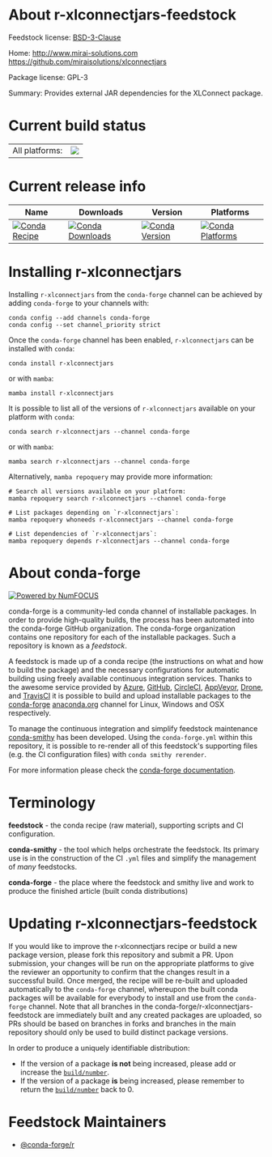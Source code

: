 About r-xlconnectjars-feedstock
===============================

Feedstock license: [BSD-3-Clause](https://github.com/conda-forge/r-xlconnectjars-feedstock/blob/main/LICENSE.txt)

Home: http://www.mirai-solutions.com https://github.com/miraisolutions/xlconnectjars

Package license: GPL-3

Summary: Provides external JAR dependencies for the XLConnect package.

Current build status
====================


<table><tr><td>All platforms:</td>
    <td>
      <a href="https://dev.azure.com/conda-forge/feedstock-builds/_build/latest?definitionId=4287&branchName=main">
        <img src="https://dev.azure.com/conda-forge/feedstock-builds/_apis/build/status/r-xlconnectjars-feedstock?branchName=main">
      </a>
    </td>
  </tr>
</table>

Current release info
====================

| Name | Downloads | Version | Platforms |
| --- | --- | --- | --- |
| [![Conda Recipe](https://img.shields.io/badge/recipe-r--xlconnectjars-green.svg)](https://anaconda.org/conda-forge/r-xlconnectjars) | [![Conda Downloads](https://img.shields.io/conda/dn/conda-forge/r-xlconnectjars.svg)](https://anaconda.org/conda-forge/r-xlconnectjars) | [![Conda Version](https://img.shields.io/conda/vn/conda-forge/r-xlconnectjars.svg)](https://anaconda.org/conda-forge/r-xlconnectjars) | [![Conda Platforms](https://img.shields.io/conda/pn/conda-forge/r-xlconnectjars.svg)](https://anaconda.org/conda-forge/r-xlconnectjars) |

Installing r-xlconnectjars
==========================

Installing `r-xlconnectjars` from the `conda-forge` channel can be achieved by adding `conda-forge` to your channels with:

```
conda config --add channels conda-forge
conda config --set channel_priority strict
```

Once the `conda-forge` channel has been enabled, `r-xlconnectjars` can be installed with `conda`:

```
conda install r-xlconnectjars
```

or with `mamba`:

```
mamba install r-xlconnectjars
```

It is possible to list all of the versions of `r-xlconnectjars` available on your platform with `conda`:

```
conda search r-xlconnectjars --channel conda-forge
```

or with `mamba`:

```
mamba search r-xlconnectjars --channel conda-forge
```

Alternatively, `mamba repoquery` may provide more information:

```
# Search all versions available on your platform:
mamba repoquery search r-xlconnectjars --channel conda-forge

# List packages depending on `r-xlconnectjars`:
mamba repoquery whoneeds r-xlconnectjars --channel conda-forge

# List dependencies of `r-xlconnectjars`:
mamba repoquery depends r-xlconnectjars --channel conda-forge
```


About conda-forge
=================

[![Powered by
NumFOCUS](https://img.shields.io/badge/powered%20by-NumFOCUS-orange.svg?style=flat&colorA=E1523D&colorB=007D8A)](https://numfocus.org)

conda-forge is a community-led conda channel of installable packages.
In order to provide high-quality builds, the process has been automated into the
conda-forge GitHub organization. The conda-forge organization contains one repository
for each of the installable packages. Such a repository is known as a *feedstock*.

A feedstock is made up of a conda recipe (the instructions on what and how to build
the package) and the necessary configurations for automatic building using freely
available continuous integration services. Thanks to the awesome service provided by
[Azure](https://azure.microsoft.com/en-us/services/devops/), [GitHub](https://github.com/),
[CircleCI](https://circleci.com/), [AppVeyor](https://www.appveyor.com/),
[Drone](https://cloud.drone.io/welcome), and [TravisCI](https://travis-ci.com/)
it is possible to build and upload installable packages to the
[conda-forge](https://anaconda.org/conda-forge) [anaconda.org](https://anaconda.org/)
channel for Linux, Windows and OSX respectively.

To manage the continuous integration and simplify feedstock maintenance
[conda-smithy](https://github.com/conda-forge/conda-smithy) has been developed.
Using the ``conda-forge.yml`` within this repository, it is possible to re-render all of
this feedstock's supporting files (e.g. the CI configuration files) with ``conda smithy rerender``.

For more information please check the [conda-forge documentation](https://conda-forge.org/docs/).

Terminology
===========

**feedstock** - the conda recipe (raw material), supporting scripts and CI configuration.

**conda-smithy** - the tool which helps orchestrate the feedstock.
                   Its primary use is in the construction of the CI ``.yml`` files
                   and simplify the management of *many* feedstocks.

**conda-forge** - the place where the feedstock and smithy live and work to
                  produce the finished article (built conda distributions)


Updating r-xlconnectjars-feedstock
==================================

If you would like to improve the r-xlconnectjars recipe or build a new
package version, please fork this repository and submit a PR. Upon submission,
your changes will be run on the appropriate platforms to give the reviewer an
opportunity to confirm that the changes result in a successful build. Once
merged, the recipe will be re-built and uploaded automatically to the
`conda-forge` channel, whereupon the built conda packages will be available for
everybody to install and use from the `conda-forge` channel.
Note that all branches in the conda-forge/r-xlconnectjars-feedstock are
immediately built and any created packages are uploaded, so PRs should be based
on branches in forks and branches in the main repository should only be used to
build distinct package versions.

In order to produce a uniquely identifiable distribution:
 * If the version of a package **is not** being increased, please add or increase
   the [``build/number``](https://docs.conda.io/projects/conda-build/en/latest/resources/define-metadata.html#build-number-and-string).
 * If the version of a package **is** being increased, please remember to return
   the [``build/number``](https://docs.conda.io/projects/conda-build/en/latest/resources/define-metadata.html#build-number-and-string)
   back to 0.

Feedstock Maintainers
=====================

* [@conda-forge/r](https://github.com/conda-forge/r/)

